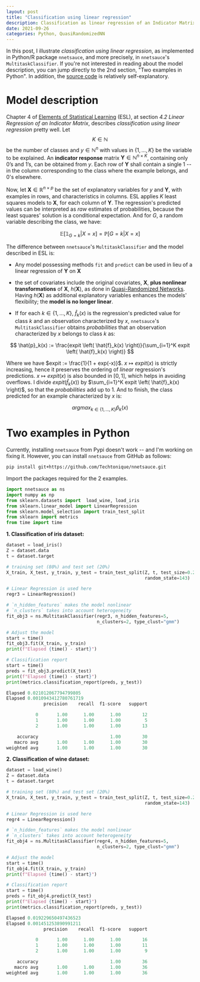 ```yaml
---
layout: post
title: "Classification using linear regression"
description: Classification as linear regression of an Indicator Matrix, using nnetsauce.
date: 2021-09-26
categories: Python, QuasiRandomizedNN
---
```


In this post, I illustrate _classification using linear regression_, as implemented in Python/R package `nnetsauce`, and more precisely, in `nnetsauce`'s  `MultitaskClassifier`. If you're not interested in reading about the model description, you can jump directly to the 2nd section, "Two examples in Python". In addition, the [source code](https://github.com/Techtonique/nnetsauce/blob/master/nnetsauce/multitask/multitaskClassifier.py) is relatively self-explanatory.

# Model description

Chapter 4 of [Elements of Statistical Learning](https://web.stanford.edu/~hastie/ElemStatLearn/) (ESL), at section _4.2 Linear Regression of an Indicator Matrix_, describes _classification using linear regression_ pretty well. Let $$ K \in \mathbb{N} $$ be the number of classes and $y \in \mathbb{N}^n$ with values in $\lbrace 1, \ldots, K \rbrace$ be the variable to be explained. An __indicator response__ matrix $\textbf{Y} \in \mathbb{N}^{n \times K }$, containing only 0’s and 1’s, can be obtained from $y$. Each row  of $\textbf{Y}$ shall contain a single 1 -- in the column corresponding to the class where the example belongs, and 0's elsewhere.

Now, let $\textbf{X} \in \mathbb{R}^{n \times p }$ be the set of explanatory variables for $y$ and $\textbf{Y}$, with examples in rows, and characteristics in columns. ESL applies $K$ least squares  models to $\textbf{X}$, for each column of $\textbf{Y}$. The regression's predicted values can be interpreted as _raw_ estimates of probabilities, because the least squares' solution is a conditional expectation. And for $G$, a random variable describing the class, we have: 

$$
\mathbb{E} \left[ \mathbb{1}_{ G = k } \vert X = x \right] = \mathbb{P} \left[ G = k \vert X = x \right]
$$

The difference between `nnetsauce`'s `MultitaskClassifier` and the model described in ESL is:

- Any model possessing methods `fit` and `predict` can be used in lieu of a linear regression of $\textbf{Y}$ on $\textbf{X}$
- the set of covariates include the original covariates, $\textbf{X}$, __plus nonlinear transformations__ of  $\textbf{X}$, $h(\textbf{X})$, as done in [Quasi-Randomized Networks](https://thierrymoudiki.github.io/blog/index.html#QuasiRandomizedNN). Having $h(\textbf{X})$ as additional explanatory variables  enhances the models' flexibility; the __model is no longer linear__. 

- If for each $k \in \lbrace 1, \ldots, K \rbrace$, $\hat{f}_k(x)$ is the regression's predicted value for class $k$ and an observation characterized by $x$, `nnetsauce`'s `MultitaskClassifier`  obtains _probabilities_ that an observation characterized by $x$ belongs to class $k$ as: 

$$
\hat{p}_k(x) := \frac{expit \left( \hat{f}_k(x) \right)}{\sum_{i=1}^K expit \left( \hat{f}_k(x) \right)}
$$

Where we have $expit := \frac{1}{1 + exp(-x)}$. $x \mapsto expit(x)$ is strictly increasing, hence it preserves the ordering of _linear_ regression's predictions. $x \mapsto expit(x)$ is also  bounded in $[0, 1]$, which helps in avoiding overflows. I divide $expit \left( \hat{f}_k(x) \right)$ by $\sum_{i=1}^K expit \left( \hat{f}_k(x) \right)$, so that the _probabilities_ add up to 1. And to finish, the class predicted for an example characterized by $x$ is: 

$$
argmax_{k \in \lbrace 1, \ldots, K \rbrace} \hat{p}_k(x)
$$

# Two examples in Python

Currently, installing `nnetsauce` from Pypi doesn't work -- and I'm working on fixing it. However, you can install `nnetsauce` from GitHub as follows: 

```bash
pip install git+https://github.com/Techtonique/nnetsauce.git
```

Import the packages required for the 2 examples. 

```python
import nnetsauce as ns
import numpy as np
from sklearn.datasets import  load_wine, load_iris
from sklearn.linear_model import LinearRegression
from sklearn.model_selection import train_test_split
from sklearn import metrics
from time import time
```

__1. Classification of iris dataset:__

```python
dataset = load_iris()
Z = dataset.data
t = dataset.target

# training set (80%) and test set (20%)
X_train, X_test, y_train, y_test = train_test_split(Z, t, test_size=0.2, 
                                                    random_state=143)

# Linear Regression is used here
regr3 = LinearRegression()

# `n_hidden_features` makes the model nonlinear
# `n_clusters` takes into account heterogeneity
fit_obj3 = ns.MultitaskClassifier(regr3, n_hidden_features=5, 
                                  n_clusters=2, type_clust="gmm")

# Adjust the model
start = time()
fit_obj3.fit(X_train, y_train)
print(f"Elapsed {time() - start}") 

# Classification report
start = time()
preds = fit_obj3.predict(X_test)
print(f"Elapsed {time() - start}") 
print(metrics.classification_report(preds, y_test))
```

```python
Elapsed 0.021012067794799805
Elapsed 0.0010943412780761719
              precision    recall  f1-score   support

           0       1.00      1.00      1.00        12
           1       1.00      1.00      1.00         5
           2       1.00      1.00      1.00        13

    accuracy                           1.00        30
   macro avg       1.00      1.00      1.00        30
weighted avg       1.00      1.00      1.00        30
```

__2. Classification of wine dataset:__

```python
dataset = load_wine()
Z = dataset.data
t = dataset.target

# training set (80%) and test set (20%)
X_train, X_test, y_train, y_test = train_test_split(Z, t, test_size=0.2, 
                                                    random_state=143)

# Linear Regression is used here 
regr4 = LinearRegression()

# `n_hidden_features` makes the model nonlinear
# `n_clusters` takes into account heterogeneity
fit_obj4 = ns.MultitaskClassifier(regr4, n_hidden_features=5, 
                                  n_clusters=2, type_clust="gmm")

# Adjust the model
start = time()
fit_obj4.fit(X_train, y_train)
print(f"Elapsed {time() - start}") 

# Classification report
start = time()
preds = fit_obj4.predict(X_test)
print(f"Elapsed {time() - start}") 
print(metrics.classification_report(preds, y_test))
```

```python
Elapsed 0.019229650497436523
Elapsed 0.001451253890991211
              precision    recall  f1-score   support

           0       1.00      1.00      1.00        16
           1       1.00      1.00      1.00        11
           2       1.00      1.00      1.00         9

    accuracy                           1.00        36
   macro avg       1.00      1.00      1.00        36
weighted avg       1.00      1.00      1.00        36
```


